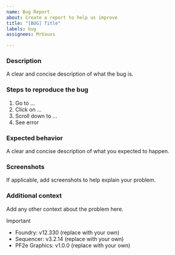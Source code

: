 ```yaml
---
name: Bug Report
about: Create a report to help us improve
title: "[BUG] Title"
labels: bug
assignees: MrVauxs

---
```


### Description

A clear and concise description of what the bug is.

### Steps to reproduce the bug

1. Go to ...
2. Click on ...
3. Scroll down to ...
4. See error

### Expected behavior

A clear and concise description of what you expected to happen.

### Screenshots

If applicable, add screenshots to help explain your problem.

### Additional context

Add any other context about the problem here.

> [!IMPORTANT]
>
> - Foundry: v12.330 (replace with your own)
> - Sequencer: v3.2.14 (replace with your own)
> - PF2e Graphics: v1.0.0 (replace with your own)
